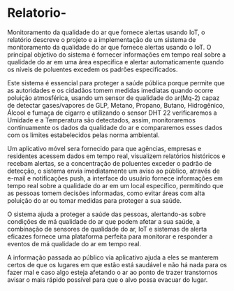 # Relatorio-
  Monitoramento da qualidade do ar que fornece alertas usando IoT, o relatório descreve o projeto e a implementação de um sistema de monitoramento da qualidade do ar que fornece alertas usando o IoT. O principal objetivo do sistema é fornecer informações em tempo real sobre a qualidade do ar em uma área específica e alertar automaticamente quando os níveis de poluentes excedem os padrões especificados.
  
  Este sistema é essencial para proteger a saúde pública porque permite que as autoridades e os cidadãos tomem medidas imediatas quando ocorre poluição atmosférica, usando um sensor de qualidade do ar(Mq-2) capaz de detectar gases/vapores de GLP, Metano, Propano, Butano, Hidrogênico, Álcool e fumaça de cigarro e utilizando o sensor DHT 22 verificaremos a Umidade e a Temperatura são detectados, assim, monitoraremos continuamente os dados da qualidade do ar e compararemos esses dados com os limites estabelecidos pelas norma ambiental. 

  Um aplicativo móvel sera fornecido para que agências, empresas e residentes acessem dados em tempo real, visualizem relatórios históricos e recebam alertas, se a concentração de poluentes exceder o padrão de detecção, o sistema envia imediatamente um aviso ao público, através de e-mail e notificações push, a interface do usuário fornece informações em tempo real sobre a qualidade do ar em um local específico, permitindo que as pessoas tomem decisões informadas, como evitar áreas com alta poluição do ar ou tomar medidas para proteger a sua saúde.

  O sistema ajuda a proteger a saúde das pessoas, alertando-as sobre condições de má qualidade do ar que podem afetar a sua saúde, a combinação de sensores de qualidade do ar, IoT e sistemas de alerta eficazes fornece uma plataforma perfeita para monitorar e responder a eventos de má qualidade do ar em tempo real.

  A informação passada ao público via aplicativo ajuda a eles se manterem certos de que os lugares em que estão está saudável e não há nada para os fazer mal e caso algo esteja afetando o ar ao ponto de trazer transtornos avisar o mais rápido possível para que o alvo possa evacuar do lugar.
